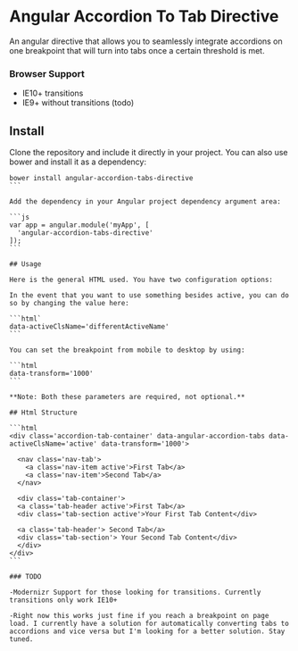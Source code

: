 # Angular Accordion To Tab Directive

An angular directive that allows you to seamlessly integrate accordions on one breakpoint that will turn into tabs once a certain threshold is met.

### Browser Support

- IE10+ transitions
- IE9+ without transitions (todo)

## Install

Clone the repository and include it directly in your project. You can also use bower and install it as a dependency:

````
bower install angular-accordion-tabs-directive
```

Add the dependency in your Angular project dependency argument area:

```js
var app = angular.module('myApp', [
  'angular-accordion-tabs-directive'
]);
```

## Usage

Here is the general HTML used. You have two configuration options:

In the event that you want to use something besides active, you can do so by changing the value here:

```html`
data-activeClsName='differentActiveName'
```

You can set the breakpoint from mobile to desktop by using:

```html
data-transform='1000'
```

**Note: Both these parameters are required, not optional.**

## Html Structure

```html
<div class='accordion-tab-container' data-angular-accordion-tabs data-activeClsName='active' data-transform='1000'>

  <nav class='nav-tab'>
    <a class='nav-item active'>First Tab</a>
    <a class='nav-item'>Second Tab</a>
  </nav>

  <div class='tab-container'>
  <a class='tab-header active'>First Tab</a>
  <div class='tab-section active'>Your First Tab Content</div>

  <a class='tab-header'> Second Tab</a>
  <div class='tab-section'> Your Second Tab Content</div>
  </div>
</div>
```

### TODO

-Modernizr Support for those looking for transitions. Currently transitions only work IE10+

-Right now this works just fine if you reach a breakpoint on page load. I currently have a solution for automatically converting tabs to accordions and vice versa but I'm looking for a better solution. Stay tuned.
